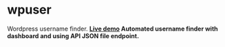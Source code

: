 # wpuser
Wordpress username finder.
<strong><a href="https://share.streamlit.io/salemoussa/wpuser/main/wpuser.py">Live demo</a>
Automated username finder with dashboard and using API JSON file endpoint.
